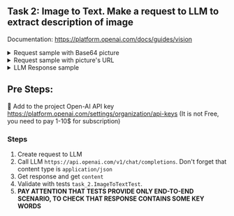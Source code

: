 ## Task 2: Image to Text. Make a request to LLM to extract description of image

Documentation: https://platform.openai.com/docs/guides/vision

<details> 
<summary>Request sample with Base64 picture</summary>

You need to pass Base64 representation of picture to url

```markdown
curl https://api.openai.com/v1/chat/completions \
  -H "Content-Type: application/json" \
  -H "Authorization: Bearer $OPENAI_API_KEY" \
  -d '{
    "model": "gpt-4o-mini",
    "messages": [
      {
        "role": "user",
        "content": [
          {
            "type": "text",
            "text": "What is in this image?"
          },
          {
            "type": "image_url",
            "image_url": {
              "url": "data:image/jpeg;base64,<base64_image>"
            }
          }
        ]
      }
    ],
    "max_tokens": 300
  }'
```
</details> 

<details> 
<summary>Request sample with picture's URL</summary>

```markdown
curl https://api.openai.com/v1/chat/completions \
  -H "Content-Type: application/json" \
  -H "Authorization: Bearer $OPENAI_API_KEY" \
  -d '{
    "model": "gpt-4o-mini",
    "messages": [
      {
        "role": "user",
        "content": [
          {
            "type": "text",
            "text": "What is in this image?"
          },
          {
            "type": "image_url",
            "image_url": {
              "url": "https://upload.wikimedia.org/wikipedia/commons/thumb/d/dd/Gfp-wisconsin-madison-the-nature-boardwalk.jpg/2560px-Gfp-wisconsin-madison-the-nature-boardwalk.jpg"
            }
          }
        ]
      }
    ],
    "max_tokens": 300
  }'
```
</details> 

<details> 
<summary>LLM Response sample</summary>

```json
{
   "id": "chatcmpl-AouwpCjlbyBiLcMjI49hTYoBV3aHR",
   "object": "chat.completion",
   "created": 1736698671,
   "model": "gpt-4o-2024-08-06",
   "choices": [
      {
         "index": 0,
         "message": {
            "role": "assistant",
            "content": "This image shows several folded T-shirts in plastic packaging. Each T-shirt has the word \"CODEUS\" printed on it, and they come in various colors like teal, white, beige, and dark gray. Some have tags labeled \"STAFF\" or \"bug.\"",
            "refusal": null
         },
         "logprobs": null,
         "finish_reason": "stop"
      }
   ],
   "usage": {
      "prompt_tokens": 874,
      "completion_tokens": 55,
      "total_tokens": 929,
      "prompt_tokens_details": {
         "cached_tokens": 0,
         "audio_tokens": 0
      },
      "completion_tokens_details": {
         "reasoning_tokens": 0,
         "audio_tokens": 0,
         "accepted_prediction_tokens": 0,
         "rejected_prediction_tokens": 0
      }
   },
   "service_tier": "default",
   "system_fingerprint": "fp_b7d65f1a5b"
}
```
</details>

## Pre Steps:
🔑 Add to the project Open-AI API key https://platform.openai.com/settings/organization/api-keys (It is not Free, you
   need to pay 1-10$ for subscription)


### Steps
1. Create request to LLM
2. Call LLM `https://api.openai.com/v1/chat/completions`. Don't forget that content type is `application/json`
3. Get response and get `content`
4. Validate with tests `task_2.ImageToTextTest`. 
5. **PAY ATTENTION THAT TESTS PROVIDE ONLY END-TO-END SCENARIO, TO CHECK THAT RESPONSE CONTAINS SOME KEY WORDS**